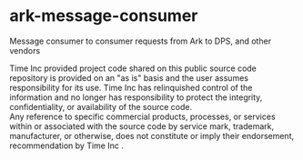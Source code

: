 ark-message-consumer
====================

Message consumer to consumer requests from Ark to DPS, and other vendors


Time Inc provided project code shared on this public source code repository is provided on an "as is" basis and 
the user assumes responsibility for its use.  Time Inc has relinquished control of the information and no longer 
has responsibility to protect the integrity, confidentiality, or availability of the source code.  
Any reference to specific commercial products, processes, or services within or associated with the source code 
by service mark, trademark, manufacturer, or otherwise, does not constitute or imply their endorsement, 
recommendation by Time Inc . 
